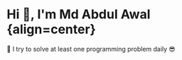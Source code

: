 # Hi 👋, I'm Md Abdul Awal {align=center}


🌱 I try to solve at least one programming problem daily 😎
